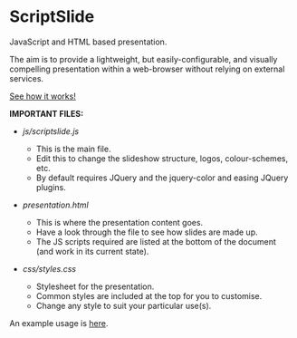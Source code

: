 ScriptSlide
===========

JavaScript and HTML based presentation. 

The aim is to provide a lightweight, but easily-configurable, and visually compelling presentation within a web-browser without relying on external services.

[See how it works!](http://www.willwebberley.net/downloads/scriptslide)

**IMPORTANT FILES:**
* *js/scriptslide.js*
    * This is the main file. 
    * Edit this to change the slideshow structure, logos, colour-schemes, etc.
    * By default requires JQuery and the jquery-color and easing JQuery plugins.
    
* *presentation.html*
    * This is where the presentation content goes.
    * Have a look through the file to see how slides are made up.
    * The JS scripts required are listed at the bottom of the document (and work in its current state).

* *css/styles.css*
    * Stylesheet for the presentation.
    * Common styles are included at the top for you to customise.
    * Change any style to suit your particular use(s).
    


An example usage is [here](http://www.willwebberley.net/downloads/node-fts/#welcome).